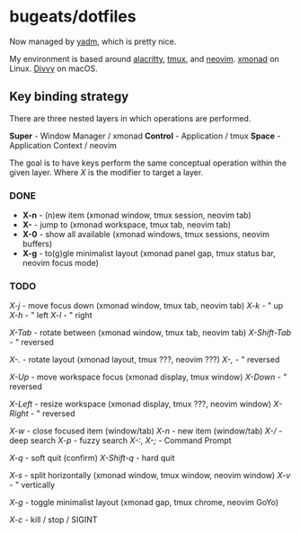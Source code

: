 # bugeats/dotfiles

Now managed by [yadm](https://github.com/TheLocehiliosan/yadm), which is pretty nice.

My environment is based around [alacritty](https://github.com/jwilm/alacritty), [tmux](https://github.com/tmux/tmux), and [neovim](https://neovim.io/). [xmonad](https://xmonad.org/) on Linux. [Divvy](https://apps.apple.com/us/app/divvy-window-manager/id413857545?mt=12) on macOS.


## Key binding strategy

There are three nested layers in which operations are performed.

**Super** - Window Manager / xmonad
**Control** - Application / tmux
**Space** - Application Context / neovim

The goal is to have keys perform the same conceptual operation within the given layer.  Where *X* is the modifier to target a layer.


### DONE

- **X-n** - (n)ew item (xmonad window, tmux session, neovim tab)
- **X-<number>** - jump to <number> (xmonad workspace, tmux tab, neovim tab)
- **X-0** - show all available (xmonad windows, tmux sessions, neovim buffers)
- **X-g** - to(g)gle minimalist layout (xmonad panel gap, tmux status bar, neovim focus mode)


### TODO

*X-j* - move focus down (xmonad window, tmux tab, neovim tab)
*X-k* - " up
*X-h* - " left
*X-l* - " right

*X-Tab* - rotate between (xmonad window, tmux tab, neovim tab)
*X-Shift-Tab* - " reversed

*X-.* - rotate layout (xmonad layout, tmux ???, neovim ???)
*X-,* - " reversed

*X-Up* - move workspace focus (xmonad display, tmux window)
*X-Down* - " reversed

*X-Left* - resize workspace (xmonad display, tmux ???, neovim window)
*X-Right* - " reversed

*X-w* - close focused item (window/tab)
*X-n* - new item (window/tab)
*X-/* - deep search
*X-p* - fuzzy search
*X-:*, *X-;* - Command Prompt

*X-q* - soft quit (confirm)
*X-Shift-q* - hard quit

*X-s* - split horizontally (xmonad window, tmux window, neovim window)
*X-v* - " vertically

*X-g* - toggle minimalist layout (xmonad gap, tmux chrome, neovim GoYo)

*X-c* - kill / stop / SIGINT
